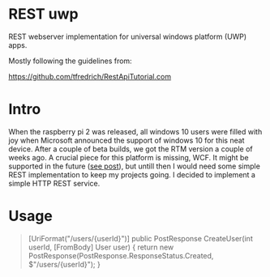 # REST uwp

REST webserver implementation for universal windows platform (UWP) apps.

Mostly following the guidelines from:

https://github.com/tfredrich/RestApiTutorial.com

# Intro

When the raspberry pi 2 was released, all windows 10 users were filled with joy when Microsoft announced the support of windows 10 for this neat device. After a couple of beta builds, we got the RTM version a couple of weeks ago. A crucial piece for this platform is missing, WCF. It might be supported in the future ([see post](https://social.msdn.microsoft.com/Forums/en-US/f462d578-368b-4218-b57e-19cd8852fd0c/wcf-hosting-in-windows-iot?forum=WindowsIoT)), but untill then I would need some simple REST implementation to keep my projects going. I decided to implement a simple HTTP REST service.

# Usage

> [UriFormat("/users/{userId}")] 
> public PostResponse CreateUser(int userId, [FromBody] User user) 
> {
>     return new PostResponse(PostResponse.ResponseStatus.Created, $"/users/{userId}"); 
> } 
